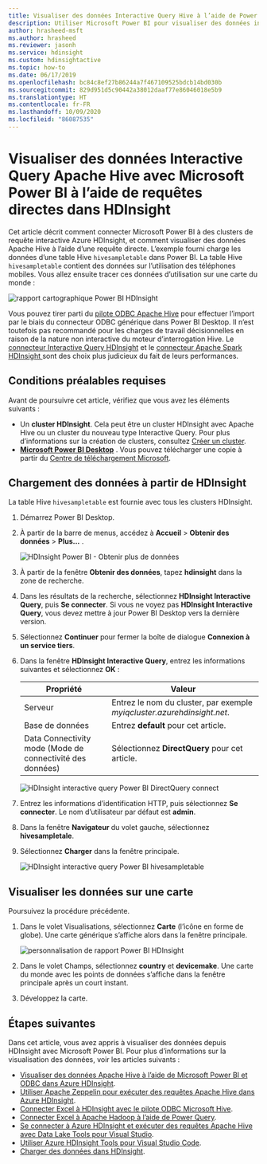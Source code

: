 ```yaml
---
title: Visualiser des données Interactive Query Hive à l’aide de Power BI dans Azure HDInsight
description: Utiliser Microsoft Power BI pour visualiser des données interactives Query Hive provenant d’Azure HDInsight
author: hrasheed-msft
ms.author: hrasheed
ms.reviewer: jasonh
ms.service: hdinsight
ms.custom: hdinsightactive
ms.topic: how-to
ms.date: 06/17/2019
ms.openlocfilehash: bc84c8ef27b86244a7f467109525bdcb14bd030b
ms.sourcegitcommit: 829d951d5c90442a38012daaf77e86046018e5b9
ms.translationtype: HT
ms.contentlocale: fr-FR
ms.lasthandoff: 10/09/2020
ms.locfileid: "86087535"
---
```

# <a name="visualize-interactive-query-apache-hive-data-with-microsoft-power-bi-using-direct-query-in-hdinsight"></a>Visualiser des données Interactive Query Apache Hive avec Microsoft Power BI à l’aide de requêtes directes dans HDInsight

Cet article décrit comment connecter Microsoft Power BI à des clusters de requête interactive Azure HDInsight, et comment visualiser des données Apache Hive à l’aide d’une requête directe. L’exemple fourni charge les données d’une table Hive `hivesampletable` dans Power BI. La table Hive `hivesampletable` contient des données sur l’utilisation des téléphones mobiles. Vous allez ensuite tracer ces données d’utilisation sur une carte du monde :

![rapport cartographique Power BI HDInsight](./media/apache-hadoop-connect-hive-power-bi-directquery/hdinsight-power-bi-visualization.png)

Vous pouvez tirer parti du [pilote ODBC Apache Hive](../hadoop/apache-hadoop-connect-hive-power-bi.md) pour effectuer l’import par le biais du connecteur ODBC générique dans Power BI Desktop. Il n’est toutefois pas recommandé pour les charges de travail décisionnelles en raison de la nature non interactive du moteur d’interrogation Hive. Le [connecteur Interactive Query HDInsight](./apache-hadoop-connect-hive-power-bi-directquery.md) et le [connecteur Apache Spark HDInsight ](https://docs.microsoft.com/power-bi/spark-on-hdinsight-with-direct-connect) sont des choix plus judicieux du fait de leurs performances.

## <a name="prerequisites"></a>Conditions préalables requises
Avant de poursuivre cet article, vérifiez que vous avez les éléments suivants :

* Un **cluster HDInsight**. Cela peut être un cluster HDInsight avec Apache Hive ou un cluster du nouveau type Interactive Query. Pour plus d’informations sur la création de clusters, consultez [Créer un cluster](../hadoop/apache-hadoop-linux-tutorial-get-started.md).
* **[Microsoft Power BI Desktop](https://powerbi.microsoft.com/desktop/)** . Vous pouvez télécharger une copie à partir du [Centre de téléchargement Microsoft](https://www.microsoft.com/download/details.aspx?id=45331).

## <a name="load-data-from-hdinsight"></a>Chargement des données à partir de HDInsight

La table Hive `hivesampletable` est fournie avec tous les clusters HDInsight.

1. Démarrez Power BI Desktop.

2. À partir de la barre de menus, accédez à **Accueil** > **Obtenir des données** > **Plus...** .

    ![HDInsight Power BI - Obtenir plus de données](./media/apache-hadoop-connect-hive-power-bi-directquery/hdinsight-power-bi-open-odbc.png)

3. À partir de la fenêtre **Obtenir des données**, tapez **hdinsight** dans la zone de recherche.  

4. Dans les résultats de la recherche, sélectionnez **HDInsight Interactive Query**, puis **Se connecter**.  Si vous ne voyez pas **HDInsight Interactive Query**, vous devez mettre à jour Power BI Desktop vers la dernière version.

5. Sélectionnez **Continuer** pour fermer la boîte de dialogue **Connexion à un service tiers**.

6. Dans la fenêtre **HDInsight Interactive Query**, entrez les informations suivantes et sélectionnez **OK** :

    |Propriété | Valeur |
    |---|---|
    |Serveur |Entrez le nom du cluster, par exemple *myiqcluster.azurehdinsight.net*.|
    |Base de données |Entrez **default** pour cet article.|
    |Data Connectivity mode (Mode de connectivité des données) |Sélectionnez **DirectQuery** pour cet article.|

    ![HDInsight interactive query Power BI DirectQuery connect](./media/apache-hadoop-connect-hive-power-bi-directquery/hdinsight-interactive-query-power-bi-connect.png)

7. Entrez les informations d’identification HTTP, puis sélectionnez **Se connecter**. Le nom d’utilisateur par défaut est **admin**.

8. Dans la fenêtre **Navigateur** du volet gauche, sélectionnez **hivesampletale**.

9. Sélectionnez **Charger** dans la fenêtre principale.

    ![HDInsight interactive query Power BI hivesampletable](./media/apache-hadoop-connect-hive-power-bi-directquery/hdinsight-interactive-query-power-bi-hivesampletable.png)

## <a name="visualize-data-on-a-map"></a>Visualiser les données sur une carte

Poursuivez la procédure précédente.

1. Dans le volet Visualisations, sélectionnez **Carte** (l’icône en forme de globe). Une carte générique s’affiche alors dans la fenêtre principale.

    ![personnalisation de rapport Power BI HDInsight](./media/apache-hadoop-connect-hive-power-bi-directquery/hdinsight-power-bi-customize.png)

2. Dans le volet Champs, sélectionnez **country** et **devicemake**. Une carte du monde avec les points de données s’affiche dans la fenêtre principale après un court instant.

3. Développez la carte.

## <a name="next-steps"></a>Étapes suivantes
Dans cet article, vous avez appris à visualiser des données depuis HDInsight avec Microsoft Power BI.  Pour plus d’informations sur la visualisation des données, voir les articles suivants :

* [Visualiser des données Apache Hive à l’aide de Microsoft Power BI et ODBC dans Azure HDInsight](../hadoop/apache-hadoop-connect-hive-power-bi.md). 
* [Utiliser Apache Zeppelin pour exécuter des requêtes Apache Hive dans Azure HDInsight](../interactive-query/hdinsight-connect-hive-zeppelin.md).
* [Connecter Excel à HDInsight avec le pilote ODBC Microsoft Hive](../hadoop/apache-hadoop-connect-excel-hive-odbc-driver.md).
* [Connecter Excel à Apache Hadoop à l’aide de Power Query](../hadoop/apache-hadoop-connect-excel-power-query.md).
* [Se connecter à Azure HDInsight et exécuter des requêtes Apache Hive avec Data Lake Tools pour Visual Studio](../hadoop/apache-hadoop-visual-studio-tools-get-started.md).
* [Utiliser Azure HDInsight Tools pour Visual Studio Code](../hdinsight-for-vscode.md).
* [Charger des données dans HDInsight](./../hdinsight-upload-data.md).
